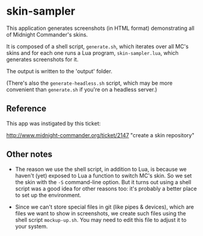# skin-sampler

This application generates screenshots (in HTML format) demonstrating all
of Midnight Commander's skins.

It is composed of a shell script, `generate.sh`, which iterates over all
MC's skins and for each one runs a Lua program, `skin-sampler.lua`, which
generates screenshots for it.

The output is written to the 'output' folder.

(There's also the `generate-headless.sh` script, which may be more
convenient than `generate.sh` if you're on a headless server.)

## Reference

This app was instigated by this ticket:

  http://www.midnight-commander.org/ticket/2147
  "create a skin repository"

## Other notes

* The reason we use the shell script, in addition to Lua, is because we
haven't (yet) exposed to Lua a function to switch MC's skin. So we set
the skin with the `-S` command-line option. But it turns out using a
shell script was a good idea for other reasons too: it's probably a
better place to set up the environment.

* Since we can't store special files in git (like pipes & devices), which
are files we want to show in screenshots, we create such files using the
shell script `mockup-up.sh`. You may need to edit this file to adjust it
to your system.
